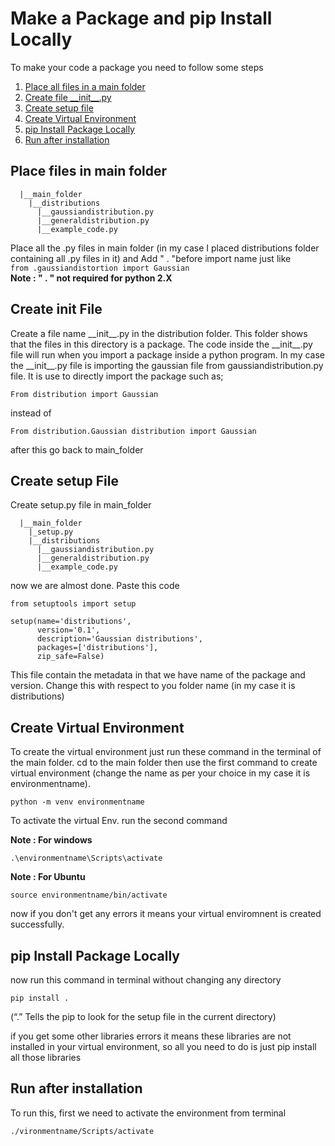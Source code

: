 # Make a Package and pip Install Locally 

To make your code a package you need to follow some steps

1. [Place all files in a main folder](#place-files-in-main-folder)
2. [Create file \_\_init_\_.py ](#create-init-file) 
3. [Create setup file](#create-setup-file)
4. [Create Virtual Environment](#create-virtual-environment)
5. [pip Install Package Locally](#pip-install-package-locally)
6. [Run after installation](#run-after-installation)
## Place files in main folder

```
  |__main_folder
    |__distributions
      |__gaussiandistribution.py
      |__generaldistribution.py
      |__example_code.py
```

Place all the .py files in main folder (in my case I placed distributions folder containing all .py files in it) and Add " . "before import name just like </br>
`from .gaussiandistortion import Gaussian` </br>
**Note : " . " not required for python 2.X**

## Create init File
Create a file name \_\_init_\_.py in the distribution folder. This folder shows that the files in this directory is a package. 
The code inside the \_\_init_\_.py file will run when you import a package inside a python program. 
In  my case the \_\_init_\_.py file is importing the gaussian file from gaussiandistribution.py file. 
It is use to directly import the package such as;
```
From distribution import Gaussian 
```
instead of
```
From distribution.Gaussian distribution import Gaussian
```
after this go back to main_folder

## Create setup File
Create setup.py file in main_folder 
```
  |__main_folder
    |_setup.py
    |__distributions
      |__gaussiandistribution.py
      |__generaldistribution.py
      |__example_code.py
```
now we are almost done. Paste this code


```
from setuptools import setup

setup(name='distributions',
      version='0.1',
      description='Gaussian distributions',
      packages=['distributions'],
      zip_safe=False) 

```
This file contain the metadata in that we have name of the package and version. Change this with respect to you folder name (in my case it is distributions)


## Create Virtual Environment
To create the virtual environment just run these command in the terminal of the main folder. cd to the main folder then use the first command to create virtual environment (change the name as per your choice in my case it is environmentname). 
```
python -m venv environmentname
```
To activate the virtual Env. run the second command

**Note : For windows**

```.\environmentname\Scripts\activate```

**Note : For Ubuntu**

```source environmentname/bin/activate```

now if you don't get any errors it means your virtual enviromnent is created successfully.


## pip Install Package Locally 

now run this command in terminal without changing any directory  
```
pip install .
```
(“.” Tells the pip to look for the setup file in the current directory)

if you get some other libraries errors it means these libraries are not installed in your virtual environment, so all you need to do is just pip install all those libraries 

## Run after installation 
To run this, first we need to activate the environment from terminal
```
./vironmentname/Scripts/activate

```



